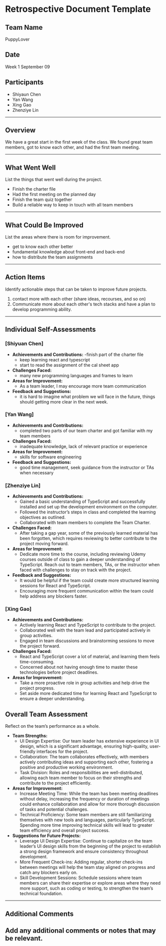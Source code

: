 # Retrospective Document Template

## Team Name
PuppyLover

## Date
Week 1 September 09

## Participants
- Shiyaun Chen
- Yan Wang
- Xing Gao
- Zhenziye Lin

---

## Overview
We have a great start in the first week of the class. We found great team members, got to know each other, and had the first team meeting.

---

## What Went Well
List the things that went well during the project.
- Finish the charter file
- Had the first meeting on the planned day
- Finish the team quiz together
- Build a reliable way to keep in touch with all team members

---

## What Could Be Improved
List the areas where there is room for improvement.
- get to know each other better
- fundamental knowledge about front-end and back-end
- how to distribute the team assignments

---

## Action Items
Identify actionable steps that can be taken to improve future projects.
1. contact more with each other (share ideas, recourses, and so on)
2. Communicate more about each other's tech stacks and have a plan to develop programming ability.

---

## Individual Self-Assessments
### [Shiyuan Chen]
- **Achievements and Contributions:**
  -finish part of the charter file
  - keep learning react and typescript
  - start to read the assignment of the cal sheet app 
- **Challenges Faced:**
  - many new programming languages and frames to learn
- **Areas for Improvement:**
  - As a team leader, I may encourage more team communication
- **Feedback and Suggestions:**
  - it is hard to imagine what problem we will face in the future, things should getting more clear in the next week.

### [Yan Wang]
- **Achievements and Contributions:**
  - completed two parts of our team charter and got familiar with my team members
- **Challenges Faced:**
  - inadequate knowledge, lack of relevant practice or experience
- **Areas for Improvement:**
  - skills for software engineering
- **Feedback and Suggestions:**
  - good time management, seek guidance from the instructor or TAs when necessary

### [Zhenziye Lin]
- **Achievements and Contributions:**
  - Gained a basic understanding of TypeScript and successfully installed and set up the development environment on the computer.
  - Followed the instructor’s steps in class and completed the learning objectives as outlined.
  - Collaborated with team members to complete the Team Charter.
- **Challenges Faced:**
  - After taking a gap year, some of the previously learned material has been forgotten, which requires reviewing to better contribute to the project moving forward.
- **Areas for Improvement:**
  - Dedicate more time to the course, including reviewing Udemy courses outside of class to gain a deeper understanding of TypeScript.
Reach out to team members, TAs, or the instructor when faced with challenges to stay on track with the project.
- **Feedback and Suggestions:**
  - It would be helpful if the team could create more structured learning sessions for React and TypeScript.
  - Encouraging more frequent communication within the team could help address any blockers faster.

### [Xing Gao]
- **Achievements and Contributions:**
  - Actively learning React and TypeScript to contribute to the project.
  - Collaborated well with the team lead and participated actively in group activities.
  - Engaged in team discussions and brainstorming sessions to move the project forward.
- **Challenges Faced:**
  - React and TypeScript cover a lot of material, and learning them feels time-consuming.
  - Concerned about not having enough time to master these technologies before project deadlines.
- **Areas for Improvement:**
  - Take a more proactive role in group activities and help drive the project progress.
  - Set aside more dedicated time for learning React and TypeScript to ensure a deeper understanding.


## Overall Team Assessment
Reflect on the team’s performance as a whole.
- **Team Strengths:**
  - UI Design Expertise: Our team leader has extensive experience in UI design, which is a significant advantage, ensuring high-quality, user-friendly interfaces for the project.
  - Collaboration: The team collaborates effectively, with members actively contributing ideas and supporting each other, fostering a positive and productive working environment.
  - Task Division: Roles and responsibilities are well-distributed, allowing each team member to focus on their strengths and contribute to the project efficiently.
- **Areas for Improvement:**
  - Increase Meeting Time: While the team has been meeting deadlines without delay, increasing the frequency or duration of meetings could enhance collaboration and allow for more thorough discussion of tasks and potential challenges.
  - Technical Proficiency: Some team members are still familiarizing themselves with new tools and languages, particularly TypeScript. Spending more time improving technical skills will lead to greater team efficiency and overall project success.
- **Suggestions for Future Projects:**
  - Leverage UI Design Expertise: Continue to capitalize on the team leader’s UI design skills from the beginning of the project to establish a strong design framework and ensure consistency throughout development.
  - More Frequent Check-ins: Adding regular, shorter check-ins between meetings will help the team stay aligned on progress and catch any blockers early on.
  - Skill Development Sessions: Schedule sessions where team members can share their expertise or explore areas where they need more support, such as coding or testing, to strengthen the team’s technical foundation.

---

## Additional Comments
Add any additional comments or notes that may be relevant.
-
